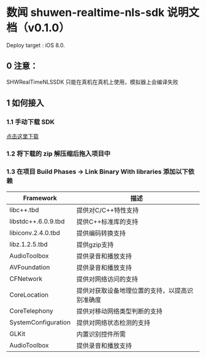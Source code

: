 # 数闻 shuwen-realtime-nls-sdk 说明文档（v0.1.0）

Deploy target : iOS 8.0.

## 0 注意：

SHWRealTimeNLSSDK 只能在真机在真机上使用，模拟器上会编译失败

## 1 如何接入

### 1.1 手动下载 SDK

[点击这里下载](http://s.newscdn.cn/ios_pod_sdk/realtime_nls/ShuWen_Realtime_NLS_1.0.0.zip)

### 1.2 将下载的 zip 解压缩后拖入项目中

### 1.3 在项目 Build Phases -> Link Binary With libraries 添加以下依赖

| Framework | 描述 |
| --- | --- |
|libc++.tbd             |    提供对C/C++特性支持    |
|libstdc++.6.0.9.tbd    |    提供C++标准库的支持    |
|libiconv.2.4.0.tbd     |    提供编码转换支持       |
|libz.1.2.5.tbd         |    提供gzip支持           |
|AudioToolbox           |    提供录音和播放支持      |
|AVFoundation           |    提供录音和播放支持      |
|CFNetwork              |    提供对网络访问的支持      |
|CoreLocation           |    提供对获取设备地理位置的支持，以提高识别准确度 |
|CoreTelephony          |    提供对移动网络类型判断的支持  |
|SystemConfiguration    |    提供对网络状态检测的支持    |
|GLKit                  |    内置识别控件所需           |
|AudioToolbox           |    提供录音和播放支持          |



